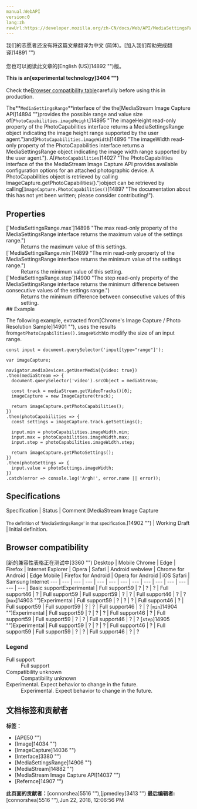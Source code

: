 ```yaml
---
manual:WebAPI
version:0
lang:zh
rawUrl:https://developer.mozilla.org/zh-CN/docs/Web/API/MediaSettingsRange
---
```




<bdi>我们的志愿者还没有将这篇文章翻译为<bdi>中文 (简体)</bdi>。[加入我们帮助完成翻译]14891 "")<br></br>您也可以阅读此文章的[English (US)]14892 "")版。</bdi>






**This is an[experimental technology]3404 "")**<br></br>Check the[Browser compatibility table](%2892#Browser_compatibility "")carefully before using this in production.




The**`MediaSettingsRange`**interface of the the[MediaStream Image Capture API]14894 "")provides the possible range and value size of[`PhotoCapabilities.imageHeight`]14895 "The imageHeight read-only property of the PhotoCapabilities interface returns a MediaSettingsRange object indicating the image height range supported by the user agent.")and[`PhotoCapabilities.imageWidth`]14896 "The imageWidth read-only property of the PhotoCapabilities interface returns a MediaSettingsRange object indicating the image width range supported by the user agent."). A[`PhotoCapabilities`]14027 "The PhotoCapabilities interface of the the MediaStream Image Capture API provides available configuration options for an attached photographic device. A PhotoCapabilities object is retrieved by calling ImageCapture.getPhotoCapabilities().")object can be retrieved by calling[`ImageCapture.PhotoCapabilities()`]14897 "The documentation about this has not yet been written; please consider contributing!").


## Properties<a name="Properties"></a>
<dl><dt>[`MediaSettingsRange.max`]14898 "The max read-only property of the MediaSettingsRange interface returns the maximum value of the settings range.")</dt><dd>Returns the maximum value of this settings.</dd><dt>[`MediaSettingsRange.min`]14899 "The min read-only property of the MediaSettingsRange interface returns the minimum value of the settings range.")</dt><dd>Returns the minimum value of this setting.</dd><dt>[`MediaSettingsRange.step`]14900 "The step read-only property of the MediaSettingsRange interface returns the minimum difference between consecutive values of the settings range.")</dt><dd>Returns the minimum difference between consecutive values of this setting.</dd><dt>
## Example<a name="Example"></a>
</dt></dl>

The following example, extracted from[Chrome&#39;s Image Capture / Photo Resolution Sample]14901 ""), uses the results from`getPhotoCapabilities().imageWidth`to modify the size of an input range.


```
const input = document.querySelector('input[type="range"]');

var imageCapture;

navigator.mediaDevices.getUserMedia({video: true})
.then(mediaStream => {
  document.querySelector('video').srcObject = mediaStream;

  const track = mediaStream.getVideoTracks()[0];
  imageCapture = new ImageCapture(track);

  return imageCapture.getPhotoCapabilities();
})
.then(photoCapabilities => {
  const settings = imageCapture.track.getSettings();

  input.min = photoCapabilities.imageWidth.min;
  input.max = photoCapabilities.imageWidth.max;
  input.step = photoCapabilities.imageWidth.step;

  return imageCapture.getPhotoSettings();
})
.then(photoSettings => {
  input.value = photoSettings.imageWidth;
})
.catch(error => console.log('Argh!', error.name || error));
```

## Specifications<a name="Specifications"></a>
Specification | Status | Comment 
[MediaStream Image Capture<br></br><small>The definition of &#39;MediaSettingsRange&#39; in that specification.</small>]14902 "") | Working Draft | Initial definition. 


## Browser compatibility<a name="Browser_compatibility"></a>
[新的兼容性表格正在测试中<i></i>]3360 "")
<abbr>Desktop<i></i></abbr> | <abbr>Mobile<i></i></abbr> 
<abbr>Chrome<i></i></abbr> | <abbr>Edge<i></i></abbr> | <abbr>Firefox<i></i></abbr> | <abbr>Internet Explorer<i></i></abbr> | <abbr>Opera<i></i></abbr> | <abbr>Safari<i></i></abbr> | <abbr>Android webview<i></i></abbr> | <abbr>Chrome for Android<i></i></abbr> | <abbr>Edge Mobile<i></i></abbr> | <abbr>Firefox for Android<i></i></abbr> | <abbr>Opera for Android<i></i></abbr> | <abbr>iOS Safari<i></i></abbr> | <abbr>Samsung Internet<i></i></abbr> 
 ---  |  ---  |  ---  |  ---  |  ---  |  ---  |  ---  |  ---  |  ---  |  ---  |  ---  |  ---  |  ---  |  ---  | 
Basic support<abbr>Experimental<i></i></abbr> | <abbr>Full support</abbr>59 | <abbr>?</abbr> | <abbr>?</abbr> | <abbr>?</abbr> | <abbr>Full support</abbr>46 | <abbr>?</abbr> | <abbr>Full support</abbr>59 | <abbr>Full support</abbr>59 | <abbr>?</abbr> | <abbr>?</abbr> | <abbr>Full support</abbr>46 | <abbr>?</abbr> | <abbr>?</abbr> 
[`max`]14903 "")<abbr>Experimental<i></i></abbr> | <abbr>Full support</abbr>59 | <abbr>?</abbr> | <abbr>?</abbr> | <abbr>?</abbr> | <abbr>Full support</abbr>46 | <abbr>?</abbr> | <abbr>Full support</abbr>59 | <abbr>Full support</abbr>59 | <abbr>?</abbr> | <abbr>?</abbr> | <abbr>Full support</abbr>46 | <abbr>?</abbr> | <abbr>?</abbr> 
[`min`]14904 "")<abbr>Experimental<i></i></abbr> | <abbr>Full support</abbr>59 | <abbr>?</abbr> | <abbr>?</abbr> | <abbr>?</abbr> | <abbr>Full support</abbr>46 | <abbr>?</abbr> | <abbr>Full support</abbr>59 | <abbr>Full support</abbr>59 | <abbr>?</abbr> | <abbr>?</abbr> | <abbr>Full support</abbr>46 | <abbr>?</abbr> | <abbr>?</abbr> 
[`step`]14905 "")<abbr>Experimental<i></i></abbr> | <abbr>Full support</abbr>59 | <abbr>?</abbr> | <abbr>?</abbr> | <abbr>?</abbr> | <abbr>Full support</abbr>46 | <abbr>?</abbr> | <abbr>Full support</abbr>59 | <abbr>Full support</abbr>59 | <abbr>?</abbr> | <abbr>?</abbr> | <abbr>Full support</abbr>46 | <abbr>?</abbr> | <abbr>?</abbr> 


### Legend<a name="Legend"></a>
<dl><dt><abbr>Full support</abbr></dt><dd>Full support</dd><dt><abbr>Compatibility unknown</abbr></dt><dd>Compatibility unknown</dd><dt><abbr>Experimental. Expect behavior to change in the future.<i></i></abbr></dt><dd>Experimental. Expect behavior to change in the future.</dd></dl>



## 文档标签和贡献者
**标签：**
* [API]50 "")
* [Image]14034 "")
* [ImageCapture]14036 "")
* [Interface]3380 "")
* [MediaSettingsRange]14906 "")
* [MediaStream]14882 "")
* [MediaStream Image Capture API]14037 "")
* [Refernce]14907 "")

**此页面的贡献者：**[connorshea]5516 ""),[jpmedley]3413 "")
**最后编辑者:**[connorshea]5516 ""),<time>Jun 22, 2018, 12:06:56 PM</time>


